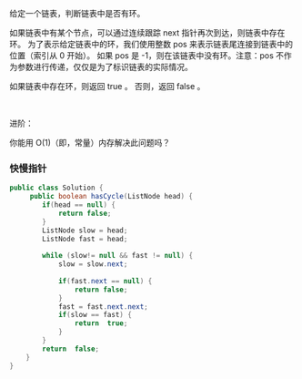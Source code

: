 给定一个链表，判断链表中是否有环。

如果链表中有某个节点，可以通过连续跟踪 next 指针再次到达，则链表中存在环。 为了表示给定链表中的环，我们使用整数 pos 来表示链表尾连接到链表中的位置（索引从 0 开始）。 如果 pos 是 -1，则在该链表中没有环。注意：pos 不作为参数进行传递，仅仅是为了标识链表的实际情况。

如果链表中存在环，则返回 true 。 否则，返回 false 。

 

进阶：

你能用 O(1)（即，常量）内存解决此问题吗？



### 快慢指针

```java
public class Solution {
     public boolean hasCycle(ListNode head) {
        if(head == null) {
            return false;
        }
        ListNode slow = head;
        ListNode fast = head;
        
        while (slow!= null && fast != null) {
            slow = slow.next;
            
            if(fast.next == null) {
                return false;
            }
            fast = fast.next.next;
            if(slow == fast) {
                return  true;
            }
        }
        return  false;
    }
}

```